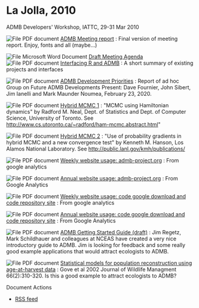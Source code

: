 #  La Jolla, 2010

ADMB Developers' Workshop, IATTC, 29-31 Mar 2010

![File PDF document][1] [ADMB Meeting report][2]
:  Final version of meeting report. Enjoy, fonts and all (maybe...)

![File Microsoft Word Document][3] [Draft Meeting Agenda][4]
![File PDF document][1] [Interfacing R and ADMB][5]
:  A short summary of existing projects and interfaces

![File PDF document][1] [ADMB Development Priorities][6]
:  Report of ad hoc Group on Future ADMB Developments Present: Dave Fournier, John Sibert, Jim Ianelli and Mark Maunder Noumea, February 23, 2020.

![File PDF document][1] [Hybrid MCMC 1][7]
:  "MCMC using Hamiltonian dynamics" by Radford M. Neal, Dept. of Statistics and Dept. of Computer Science, University of Toronto. See http://www.cs.utoronto.ca/~radford/ham-mcmc.abstract.html"

![File PDF document][1] [Hybrid MCMC 2][8]
:  "Use of probability gradients in hybrid MCMC and a new convergence test" by Kenneth M. Hanson, Los Alamos National Laboratory. See http://public.lanl.gov/kmh/publications/

![File PDF document][1] [Weekly website usage: admb-project.org][9]
:  From google analytics

![File PDF document][1] [Annual website usage: admb-project.org][10]
:  From Google Analytics

![File PDF document][1] [Weekly website usage: code google download and code repository site][11]
:  From google analytics

![File PDF document][1] [Annual website usage: code google download and code repository site][12]
:  From Google Analytics

![File PDF document][1] [ADMB Getting Started Guide (draft)][13]
:  Jim Regetz, Mark Schildhauer and colleagues at NCEAS have created a very nice introductory guide to ADMB. Jim is looking for feedback and some really good example applications that would attract ecologists to ADMB.

![File PDF document][1] [Statistical models for population reconstruction using age-at-harvest data][14]
:  Gove et al 2002 Journal of Wildlife Managment 66(2):310-320. Is this a good example to attract ecologists to ADMB?

Document Actions

* [RSS feed][15]

[1]: http://www.admb-project.org/pdf.png
[2]: la-jolla-2010/ADMBMeetingReportv3.pdf/view.html
[3]: http://www.admb-project.org/doc.png
[4]: la-jolla-2010/ADMBMarchMeetingAgenda-rev3.doc/view.html
[5]: la-jolla-2010/InterfacingADMBwithR.pdf/view.html
[6]: la-jolla-2010/ADMB-development-priorities-rev3.pdf/view.html
[7]: la-jolla-2010/ham-mcmc.pdf/view.html
[8]: la-jolla-2010/Hansen2002-HybridMCMC.pdf/view.html
[9]: la-jolla-2010/admb-project.org-1.pdf/view.html
[10]: la-jolla-2010/Analytics_admb-project.org_20090325-20100325.pdf/view.html
[11]: la-jolla-2010/code.google.com-p-admb-project.pdf/view.html
[12]: la-jolla-2010/code.google.com-p-admb-project-_20090325-20100325.pdf/view.html
[13]: la-jolla-2010/ADMBGettingStartedGuide.pdf/view.html
[14]: la-jolla-2010/Gove_etal2002.pdf/view.html
[15]: la-jolla-2010/RSS ""
